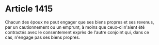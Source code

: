 # Article 1415

Chacun des époux ne peut engager que ses biens propres et ses revenus, par un cautionnement ou un emprunt, à moins que ceux-ci n'aient été contractés avec le consentement exprès de l'autre conjoint qui, dans ce cas, n'engage pas ses biens propres.